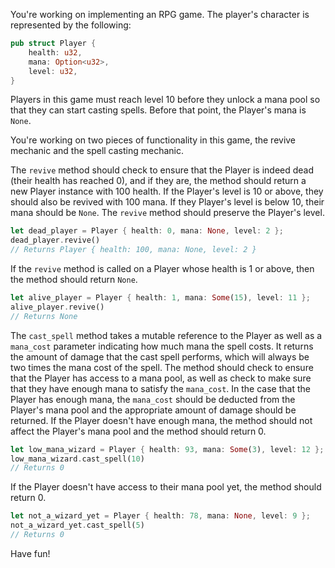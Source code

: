 You're working on implementing an RPG game. The player's character is represented by the following:

```rust
pub struct Player {
    health: u32,
    mana: Option<u32>,
    level: u32,
}
```

Players in this game must reach level 10 before they unlock a mana pool so that they can start casting spells. Before that point, the Player's mana is `None`.

You're working on two pieces of functionality in this game, the revive mechanic and the spell casting mechanic. 

The `revive` method should check to ensure that the Player is indeed dead (their health has reached 0), and if they are, the method should return a new Player instance with 100 health.
If the Player's level is 10 or above, they should also be revived with 100 mana. 
If they Player's level is below 10, their mana should be `None`. The `revive` method should preserve the Player's level. 

```rust
let dead_player = Player { health: 0, mana: None, level: 2 };
dead_player.revive()
// Returns Player { health: 100, mana: None, level: 2 }
```

If the `revive` method is called on a Player whose health is 1 or above, then the method should return `None`.

```rust
let alive_player = Player { health: 1, mana: Some(15), level: 11 };
alive_player.revive()
// Returns None
```

The `cast_spell` method takes a mutable reference to the Player as well as a `mana_cost` parameter indicating how much mana the spell costs. It returns the amount of damage that the cast spell performs, which will always be two times the mana cost of the spell. 
The method should check to ensure that the Player has access to a mana pool, as well as check to make sure that they have enough mana to satisfy the `mana_cost`. 
In the case that the Player has enough mana, the `mana_cost` should be deducted from the Player's mana pool and the appropriate amount of damage should be returned. 
If the Player doesn't have enough mana, the method should not affect the Player's mana pool and the method should return 0.

```rust
let low_mana_wizard = Player { health: 93, mana: Some(3), level: 12 };
low_mana_wizard.cast_spell(10)
// Returns 0
```

If the Player doesn't have access to their mana pool yet, the method should return 0.

```rust
let not_a_wizard_yet = Player { health: 78, mana: None, level: 9 };
not_a_wizard_yet.cast_spell(5)
// Returns 0
```

Have fun!
